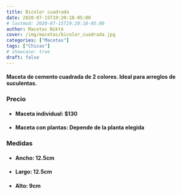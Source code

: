 ```yaml
---
title: Bicolor cuadrada
date: 2020-07-15T19:20:18-05:00
# lastmod: 2020-07-15T19:20:18-05:00
author: Macetas Nikté
cover: /img/macetas/bicolor_cuadrada.jpg
categories: ["Macetas"]
tags: ["Chicas"]
# showcase: true
draft: false
---
```


#### Maceta de cemento cuadrada de 2 colores. Ideal para arreglos de suculentas.

###  Precio
- #### Maceta individual: $130
- #### Maceta con plantas: Depende de la planta elegida

### Medidas
- #### Ancho: 12.5cm
- #### Largo: 12.5cm
- #### Alto: 9cm

<!--more-->

